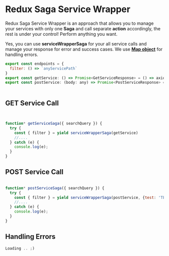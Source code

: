 # Redux Saga Service Wrapper
Redux Saga Service Wrapper is an approach that allows you to manage your services with only one **Saga** and call separate **action** accordingly, the rest is under your control! Perform anything you want.

Yes, you can use **serviceWrapperSaga** for your all service calls and manage your response for error and success cases. We use **[Map object](https://developer.mozilla.org/en-US/docs/Web/JavaScript/Reference/Global_Objects/Map)** for handling errors.

```javascript 
export const endpoints = {
  filter: () => `anyServicePath`
}
export const getService: () => Promise<GetServiceResponse> = () => axios.get(endpoints.filter());
export const postService: (body: any) => Promise<PostServiceResponse> = (body: any) => axios.post(endpoints.filter(), body);
 
```
 
## GET Service Call
```javascript


function* getServiceSaga({ searchQuery }) {
  try {
    const { filter } = yield serviceWrapperSaga(getService)
    //....
  } catch (e) {
    console.log(e);
  }
}
```

## POST Service Call
```javascript

function* postServiceSaga({ searchQuery }) {
  try {
    const { filter } = yield serviceWrapperSaga(postService, {test: 'TEST'})
    //....
  } catch (e) {
    console.log(e);
  }
}
```
## Handling Errors
```javascript 
Loading .. ;)
```

